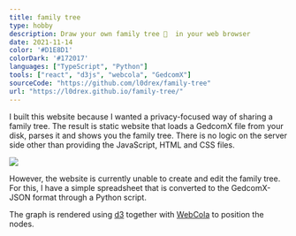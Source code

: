 ```yaml
---
title: family tree
type: hobby
description: Draw your own family tree 🌳  in your web browser
date: 2021-11-14
color: '#D1E8D1'
colorDark: '#172017'
languages: ["TypeScript", "Python"]
tools: ["react", "d3js", "webcola", "GedcomX"]
sourceCode: "https://github.com/l0drex/family-tree"
url: "https://l0drex.github.io/family-tree/"
---
```


I built this website because I wanted a privacy-focused way of sharing a family tree.
The result is static website that loads a GedcomX file from your disk, parses it and shows you the family tree. 
There is no logic on the server side other than providing the JavaScript, HTML and CSS files.

![](@assets/projects/family-tree.png)

However, the website is currently unable to create and edit the family tree. For this, I have a simple spreadsheet
that is converted to the GedcomX-JSON format through a Python script.

The graph is rendered using [d3](https://d3js.org/) together with [WebCola](https://marvl.infotech.monash.edu/webcola/)
to position the nodes.
